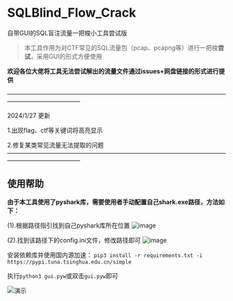 # SQLBlind_Flow_Crack
自带GUI的SQL盲注流量一把梭小工具尝试版

>本工具作用为对CTF常见的SQL流量包（pcap、pcapng等）进行一把梭**尝试**，采用GUI的形式方便使用

**欢迎各位大佬将工具无法尝试解出的流量文件通过issues+网盘链接的形式进行提供**

————————————————————————————————————————————————

2024/1/27 更新

1.出现flag、ctf等关键词将高亮显示

2.修复某类常见流量无法提取的问题
————————————————————————————————————————————————

## 使用帮助
**由于本工具使用了pyshark库，需要使用者手动配置自己shark.exe路径，方法如下：**

(1).根据路径指引找到自己pyshark库所在位置
![image](https://github.com/Mumuzi7179/SQLBlind_Flow_Crack/assets/74121593/c91a4545-0e1f-4b60-9270-009e6abb8b77)

(2).找到该路径下的config.ini文件，修改路径即可
![image](https://github.com/Mumuzi7179/SQLBlind_Flow_Crack/assets/74121593/c44ac15f-c602-4f79-b824-3a9f6fabf8b2)

安装依赖库并使用国内源加速：
`pip3 install -r requirements.txt -i https://pypi.tuna.tsinghua.edu.cn/simple`

执行`python3 gui.pyw`或双击`gui.pyw`即可

![演示](https://github.com/Mumuzi7179/SQLBlind_Flow_Crack/assets/74121593/b92baf1a-e34f-454c-bfcb-61432e9e0671)
